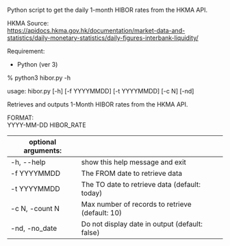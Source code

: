 Python script to get the daily 1-month HIBOR rates from the HKMA API.  
  
HKMA Source:  
https://apidocs.hkma.gov.hk/documentation/market-data-and-statistics/daily-monetary-statistics/daily-figures-interbank-liquidity/

Requirement:
  - Python (ver 3)

% python3 hibor.py -h

usage: hibor.py [-h] [-f YYYYMMDD] [-t YYYYMMDD] [-c N] [-nd]

Retrieves and outputs 1-Month HIBOR rates from the HKMA API.  
  
FORMAT:  
YYYY-MM-DD    HIBOR_RATE

|optional arguments:||
|-------------------|---|
|-h, --help|show this help message and exit|
|-f YYYYMMDD|The FROM date to retrieve data|
|-t YYYYMMDD|The TO date to retrieve data (default: today)|
|-c N, -count N|Max number of records to retrieve (default: 10)|
|-nd, -no_date|Do not display date in output (default: false)|
